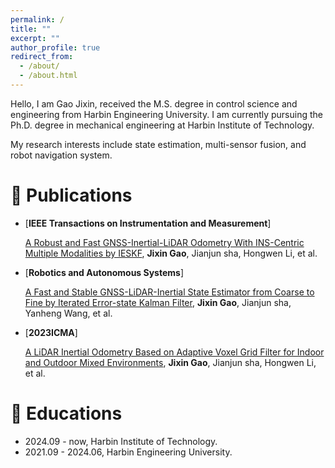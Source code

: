 ```yaml
---
permalink: /
title: ""
excerpt: ""
author_profile: true
redirect_from: 
  - /about/
  - /about.html
---
```



<span class='anchor' id='about-me'></span>

Hello, I am Gao Jixin, received the M.S. degree in control science and engineering from Harbin Engineering University. I am currently pursuing the Ph.D. degree in mechanical engineering at Harbin Institute of Technology. 

My research interests include state estimation, multi-sensor fusion, and robot navigation system.

<!-- # 🔥 News
- *2022.02*: &nbsp;🎉🎉 Lorem ipsum dolor sit amet, consectetur adipiscing elit. Vivamus ornare aliquet ipsum, ac tempus justo dapibus sit amet. 
- *2022.02*: &nbsp;🎉🎉 Lorem ipsum dolor sit amet, consectetur adipiscing elit. Vivamus ornare aliquet ipsum, ac tempus justo dapibus sit amet. -->

# 📝 Publications 
- [**IEEE Transactions on Instrumentation and Measurement**]

  [A Robust and Fast GNSS-Inertial-LiDAR Odometry With INS-Centric Multiple Modalities by IESKF](https://xploreqa.ieee.org/document/10385063), **Jixin Gao**, Jianjun sha, Hongwen Li, et al.
- [**Robotics and Autonomous Systems**]

  [A Fast and Stable GNSS-LiDAR-Inertial State Estimator from Coarse to Fine by Iterated Error-state Kalman Filter](https://www.sciencedirect.com/science/article/pii/S0921889024000587), **Jixin Gao**, Jianjun sha, Yanheng Wang, et al.
- [**2023ICMA**]

  [A LiDAR Inertial Odometry Based on Adaptive Voxel Grid Filter for Indoor and Outdoor Mixed Environments](https://xploreqa.ieee.org/document/10215777), **Jixin Gao**, Jianjun sha, Hongwen Li, et al.

# 📖 Educations
- 2024.09 - now, Harbin Institute of Technology. 
- 2021.09 - 2024.06, Harbin Engineering University.
